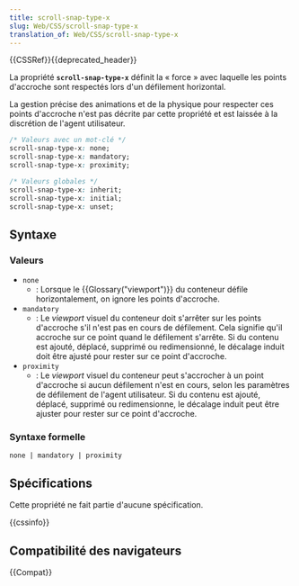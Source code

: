```yaml
---
title: scroll-snap-type-x
slug: Web/CSS/scroll-snap-type-x
translation_of: Web/CSS/scroll-snap-type-x
---
```


{{CSSRef}}{{deprecated_header}}

La propriété **`scroll-snap-type-x`** définit la « force » avec laquelle les points d'accroche sont respectés lors d'un défilement horizontal.

La gestion précise des animations et de la physique pour respecter ces points d'accroche n'est pas décrite par cette propriété et est laissée à la discrétion de l'agent utilisateur.

```css
/* Valeurs avec un mot-clé */
scroll-snap-type-x: none;
scroll-snap-type-x: mandatory;
scroll-snap-type-x: proximity;

/* Valeurs globales */
scroll-snap-type-x: inherit;
scroll-snap-type-x: initial;
scroll-snap-type-x: unset;
```

## Syntaxe

### Valeurs

- `none`
  - : Lorsque le {{Glossary("viewport")}} du conteneur défile horizontalement, on ignore les points d'accroche.
- `mandatory`
  - : Le _viewport_ visuel du conteneur doit s'arrêter sur les points d'accroche s'il n'est pas en cours de défilement. Cela signifie qu'il accroche sur ce point quand le défilement s'arrête. Si du contenu est ajouté, déplacé, supprimé ou redimensionné, le décalage induit doit être ajusté pour rester sur ce point d'accroche.
- `proximity`
  - : Le _viewport_ visuel du conteneur peut s'accrocher à un point d'accroche si aucun défilement n'est en cours, selon les paramètres de défilement de l'agent utilisateur. Si du contenu est ajouté, déplacé, supprimé ou redimensionne, le décalage induit peut être ajuster pour rester sur ce point d'accroche.

### Syntaxe formelle

```
none | mandatory | proximity
```

## Spécifications

Cette propriété ne fait partie d'aucune spécification.

{{cssinfo}}

## Compatibilité des navigateurs

{{Compat}}
